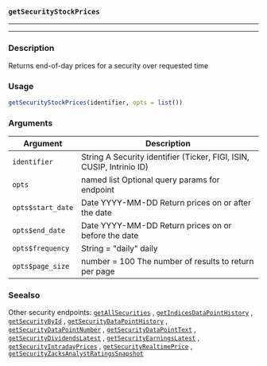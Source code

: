 ### `getSecurityStockPrices`
***
***

### Description

 Returns end-of-day prices for a security over requested time

### Usage
```r
getSecurityStockPrices(identifier, opts = list())
```

### Arguments
Argument      |Description
------------- |----------------
```identifier```     |     String A Security identifier (Ticker, FIGI, ISIN, CUSIP, Intrinio ID)
```opts```     |     named list Optional query params for endpoint
```opts$start_date```     |     Date YYYY-MM-DD Return prices on or after the date
```opts$end_date```     |     Date YYYY-MM-DD Return prices on or before the date
```opts$frequency```     |     String = "daily" daily | weekly | monthly | quarterly | yearly Return stock prices in the given frequency
```opts$page_size```     |     number = 100 The number of results to return per page
### Seealso

 Other security endpoints: [`getAllSecurities`](getAllSecurities.md) ,
  [`getIndicesDataPointHistory`](getIndicesDataPointHistory.md) ,
  [`getSecurityById`](getSecurityById.md) ,
  [`getSecurityDataPointHistory`](getSecurityDataPointHistory.md) ,
  [`getSecurityDataPointNumber`](getSecurityDataPointNumber.md) ,
  [`getSecurityDataPointText`](getSecurityDataPointText.md) ,
  [`getSecurityDividendsLatest`](getSecurityDividendsLatest.md) ,
  [`getSecurityEarningsLatest`](getSecurityEarningsLatest.md) ,
  [`getSecurityIntradayPrices`](getSecurityIntradayPrices.md) ,
  [`getSecurityRealtimePrice`](getSecurityRealtimePrice.md) ,
  [`getSecurityZacksAnalystRatingsSnapshot`](getSecurityZacksAnalystRatingsSnapshot.md) 

